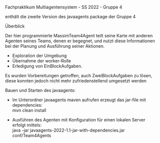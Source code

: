 Fachpraktikum Multiagentensystem - SS 2022 - Gruppe 4

enthält die zweite Version des javaagents package der Gruppe 4 


Überblick 

Der hier programmierte MassimTeam4Agent teilt seine Karte mit anderen Agenten seines Teams, denen er begegnet,
und nutzt diese Informationen bei der Planung und Ausführung seiner Aktionen.
- Exploration der Umgebung
- Übernahme der worker-Rolle 
- Erledigung von EinBlockAufgaben.

Es wurden Vorbereitungen getroffen, auch ZweiBlockAufgaben zu lösen, 
diese konnten jedoch nicht mehr zufriedenstellend umgesetzt werden


Bauen und Starten des javaagents:

- Im Unterordner javaagents maven aufrufen erzeugt das jar-file mit dependencies:<br /> 
  mvn clean install

- Ausführen des Agenten mit Konfiguration für einen lokalen Server erfolgt mittels:<br />
  java -jar javaagents-2022-1.1-jar-with-dependencies.jar conf/Team4Agents








